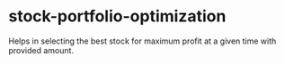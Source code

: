 # stock-portfolio-optimization
Helps in selecting the best stock for maximum profit at a given time with provided amount.
